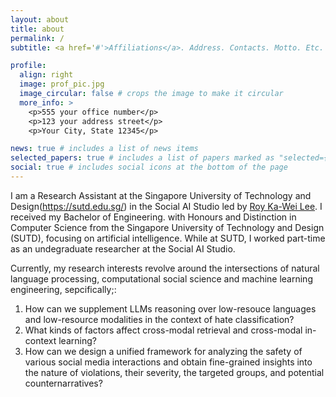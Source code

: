 ```yaml
---
layout: about
title: about
permalink: /
subtitle: <a href='#'>Affiliations</a>. Address. Contacts. Motto. Etc.

profile:
  align: right
  image: prof_pic.jpg
  image_circular: false # crops the image to make it circular
  more_info: >
    <p>555 your office number</p>
    <p>123 your address street</p>
    <p>Your City, State 12345</p>

news: true # includes a list of news items
selected_papers: true # includes a list of papers marked as "selected={true}"
social: true # includes social icons at the bottom of the page
---
```


I am a Research Assistant at the Singapore University of Technology and Design(https://sutd.edu.sg/) in the Social AI Studio led by [Roy Ka-Wei Lee](https://info.roylee.sg/). I received my Bachelor of Engineering. with Honours and Distinction in Computer Science from the Singapore University of Technology and Design (SUTD), focusing on artificial intelligence. While at SUTD, I worked part-time as an undegraduate researcher at the Social AI Studio.

Currently, my research interests revolve around the intersections of natural language processing, computational social science and machine learning engineering, sepcifically;:
1. How can we supplement LLMs reasoning over low-resouce languages and low-resource modalities in the context of hate classification? 
2. What kinds of factors affect cross-modal retrieval and cross-modal in-context learning?
3. How can we design a unified framework for analyzing the safety of various social media interactions and obtain fine-grained insights into the nature of violations, their severity, the targeted groups, and potential counternarratives?